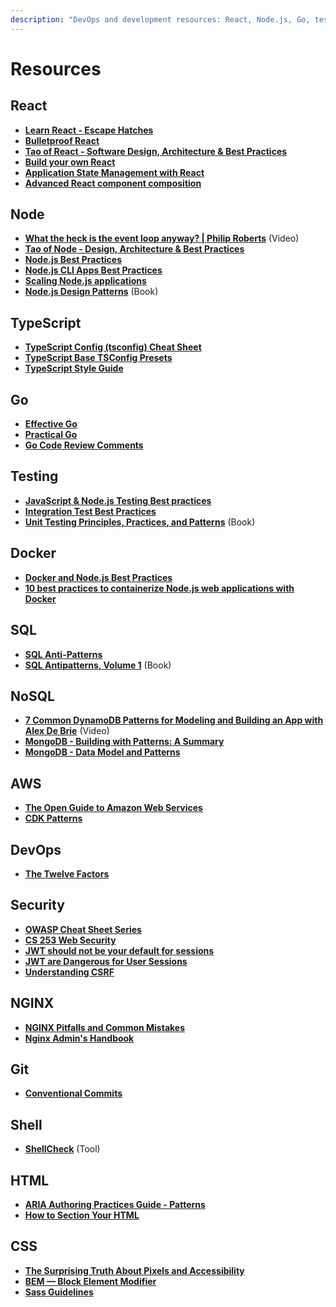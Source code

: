 ```yaml
---
description: "DevOps and development resources: React, Node.js, Go, testing, Docker, SQL, NoSQL, AWS, DevOps, security, NGINX, Git, shell scripting, HTML, CSS, TypeScript."
---
```


# Resources

## React

- **[Learn React - Escape Hatches](https://react.dev/learn/escape-hatches)**
- **[Bulletproof React](https://github.com/alan2207/bulletproof-react)**
- **[Tao of React - Software Design, Architecture & Best Practices](https://alexkondov.com/tao-of-react)**
- **[Build your own React](https://pomb.us/build-your-own-react)**
- **[Application State Management with React](https://kentcdodds.com/blog/application-state-management-with-react)**
- **[Advanced React component composition](https://frontendmastery.com/posts/advanced-react-component-composition-guide)**

## Node

- **[What the heck is the event loop anyway? | Philip Roberts](https://www.youtube.com/watch?v=8aGhZQkoFbQ)** (Video)
- **[Tao of Node - Design, Architecture & Best Practices](https://alexkondov.com/tao-of-node)**
- **[Node.js Best Practices](https://github.com/goldbergyoni/nodebestpractices)**
- **[Node.js CLI Apps Best Practices](https://github.com/lirantal/nodejs-cli-apps-best-practices)**
- **[Scaling Node.js applications](https://punits.dev/jargon-free-intros/scaling-nodejs-applications)**
- **[Node.js Design Patterns](https://www.nodejsdesignpatterns.com)** (Book)

## TypeScript

- **[TypeScript Config (tsconfig) Cheat Sheet](https://www.totaltypescript.com/tsconfig-cheat-sheet)**
- **[TypeScript Base TSConfig Presets](https://github.com/tsconfig/bases)**
- **[TypeScript Style Guide](https://mkosir.github.io/typescript-style-guide/)**

## Go

- **[Effective Go](https://go.dev/doc/effective_go)**
- **[Practical Go](https://dave.cheney.net/practical-go)**
- **[Go Code Review Comments](https://github.com/golang/go/wiki/CodeReviewComments#go-code-review-comments)**

## Testing

- **[JavaScript & Node.js Testing Best practices](https://github.com/goldbergyoni/javascript-testing-best-practices)**
- **[Integration Test Best Practices](https://github.com/testjavascript/nodejs-integration-tests-best-practices)**
- **[Unit Testing Principles, Practices, and Patterns](https://www.manning.com/books/unit-testing)** (Book)

## Docker

- **[Docker and Node.js Best Practices](https://github.com/nodejs/docker-node/blob/main/docs/BestPractices.md)**
- **[10 best practices to containerize Node.js web applications with Docker](https://snyk.io/blog/10-best-practices-to-containerize-nodejs-web-applications-with-docker)**

## SQL

- **[SQL Anti-Patterns](https://github.com/boralp/sql-anti-patterns)**
- **[SQL Antipatterns, Volume 1](https://pragprog.com/titles/bksap1/sql-antipatterns-volume-1)** (Book)

## NoSQL

- **[7 Common DynamoDB Patterns for Modeling and Building an App with Alex De Brie](https://www.youtube.com/watch?v=Q6-qWdsa8a4)** (Video)
- **[MongoDB - Building with Patterns: A Summary](https://www.mongodb.com/blog/post/building-with-patterns-a-summary)**
- **[MongoDB - Data Model and Patterns](https://www.mongodb.com/docs/manual/core/data-modeling-introduction)**

## AWS

- **[The Open Guide to Amazon Web Services](https://github.com/open-guides/og-aws)**
- **[CDK Patterns](https://cdkpatterns.com)**

## DevOps

- **[The Twelve Factors](https://12factor.net)**

## Security

- **[OWASP Cheat Sheet Series](https://cheatsheetseries.owasp.org/index.html)**
- **[CS 253 Web Security](https://www.youtube.com/playlist?list=PL1y1iaEtjSYiiSGVlL1cHsXN_kvJOOhu-)**
- **[JWT should not be your default for sessions](https://evertpot.com/jwt-is-a-bad-default)**
- **[JWT are Dangerous for User Sessions](https://redis.com/blog/json-web-tokens-jwt-are-dangerous-for-user-sessions)**
- **[Understanding CSRF](https://github.com/pillarjs/understanding-csrf)**

## NGINX

- **[NGINX Pitfalls and Common Mistakes](https://www.nginx.com/resources/wiki/start/topics/tutorials/config_pitfalls)**
- **[Nginx Admin's Handbook](https://github.com/trimstray/nginx-admins-handbook)**

## Git

- **[Conventional Commits](https://www.conventionalcommits.org)**

## Shell

- **[ShellCheck](https://github.com/koalaman/shellcheck)** (Tool)

## HTML

- **[ARIA Authoring Practices Guide - Patterns](https://www.w3.org/WAI/ARIA/apg/patterns)**
- **[How to Section Your HTML](https://css-tricks.com/how-to-section-your-html)**

## CSS

- **[The Surprising Truth About Pixels and Accessibility](https://www.joshwcomeau.com/css/surprising-truth-about-pixels-and-accessibility/)**
- **[BEM — Block Element Modifier](https://getbem.com)**
- **[Sass Guidelines](https://sass-guidelin.es)**
